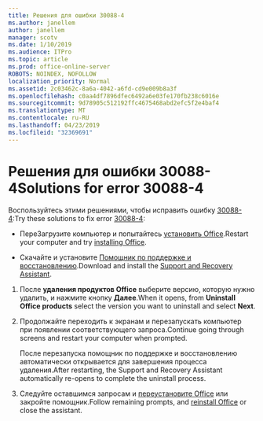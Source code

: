 ```yaml
---
title: Решения для ошибки 30088-4
ms.author: janellem
author: janellem
manager: scotv
ms.date: 1/10/2019
ms.audience: ITPro
ms.topic: article
ms.prod: office-online-server
ROBOTS: NOINDEX, NOFOLLOW
localization_priority: Normal
ms.assetid: 2c03462c-8a6a-4042-a6fd-cd9e009b8a3f
ms.openlocfilehash: c0aa4df7896dfec6492a6e03fe170fb238c6016e
ms.sourcegitcommit: 9d78905c512192ffc4675468abd2efc5f2e4baf4
ms.translationtype: MT
ms.contentlocale: ru-RU
ms.lasthandoff: 04/23/2019
ms.locfileid: "32369691"
---
```

# <a name="solutions-for-error-30088-4"></a><span data-ttu-id="02bcc-102">Решения для ошибки 30088-4</span><span class="sxs-lookup"><span data-stu-id="02bcc-102">Solutions for error 30088-4</span></span>


<span data-ttu-id="02bcc-103">Воспользуйтесь этими решениями, чтобы исправить ошибку [30088-4](https://support.office.com/article/d5df89a9-0507-4b4c-92f9-22f457e630aa?wt.mc_id=Alchemy_ClientDIA):</span><span class="sxs-lookup"><span data-stu-id="02bcc-103">Try these solutions to fix error [30088-4](https://support.office.com/article/d5df89a9-0507-4b4c-92f9-22f457e630aa?wt.mc_id=Alchemy_ClientDIA):</span></span>
  
- <span data-ttu-id="02bcc-104">ПереЗагрузите компьютер и попытайтесь [установить Office](https://portal.office.com/OLS/MySoftware.aspx).</span><span class="sxs-lookup"><span data-stu-id="02bcc-104">Restart your computer and try [installing Office](https://portal.office.com/OLS/MySoftware.aspx).</span></span>
    
- <span data-ttu-id="02bcc-105">Скачайте и установите [Помощник по поддержке и восстановлению](https://aka.ms/SARA-OfficeUninstall-Alchemy).</span><span class="sxs-lookup"><span data-stu-id="02bcc-105">Download and install the [Support and Recovery Assistant](https://aka.ms/SARA-OfficeUninstall-Alchemy).</span></span>
    
1. <span data-ttu-id="02bcc-106">После **удаления продуктов Office** выберите версию, которую нужно удалить, и нажмите кнопку **Далее**.</span><span class="sxs-lookup"><span data-stu-id="02bcc-106">When it opens, from **Uninstall Office products** select the version you want to uninstall and select **Next**.</span></span> 
    
2. <span data-ttu-id="02bcc-107">Продолжайте переходить к экранам и перезапускать компьютер при появлении соответствующего запроса.</span><span class="sxs-lookup"><span data-stu-id="02bcc-107">Continue going through screens and restart your computer when prompted.</span></span>
    
    <span data-ttu-id="02bcc-108">После перезапуска помощник по поддержке и восстановлению автоматически открывается для завершения процесса удаления.</span><span class="sxs-lookup"><span data-stu-id="02bcc-108">After restarting, the Support and Recovery Assistant automatically re-opens to complete the uninstall process.</span></span>
    
3. <span data-ttu-id="02bcc-109">Следуйте оставшимся запросам и [переустановите Office](https://portal.office.com/OLS/MySoftware.aspx) или закройте помощник.</span><span class="sxs-lookup"><span data-stu-id="02bcc-109">Follow remaining prompts, and [reinstall Office](https://portal.office.com/OLS/MySoftware.aspx) or close the assistant.</span></span> 
    

